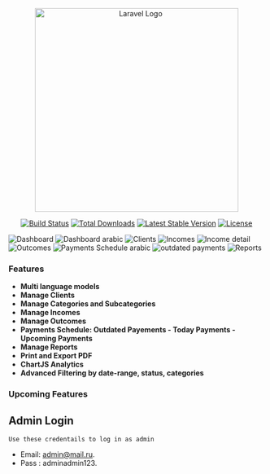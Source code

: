 <p align="center"><a href="https://laravel.com" target="_blank"><img src="https://raw.githubusercontent.com/laravel/art/master/logo-lockup/5%20SVG/2%20CMYK/1%20Full%20Color/laravel-logolockup-cmyk-red.svg" width="400" alt="Laravel Logo"></a></p>

<p align="center">
<a href="https://github.com/laravel/framework/actions"><img src="https://github.com/laravel/framework/workflows/tests/badge.svg" alt="Build Status"></a>
<a href="https://packagist.org/packages/laravel/framework"><img src="https://img.shields.io/packagist/dt/laravel/framework" alt="Total Downloads"></a>
<a href="https://packagist.org/packages/laravel/framework"><img src="https://img.shields.io/packagist/v/laravel/framework" alt="Latest Stable Version"></a>
<a href="https://packagist.org/packages/laravel/framework"><img src="https://img.shields.io/packagist/l/laravel/framework" alt="License"></a>
</p>

 ![Dashboard](https://i.postimg.cc/LX3x1mwC/Screenshot-2025-10-10-011834.png)
 ![Dashboard arabic](https://i.postimg.cc/Y28X2q1f/Screenshot-2025-10-10-010648.png)
 ![Clients](https://i.postimg.cc/HLZqHwwT/Screenshot-2025-10-07-193249.png)
 ![Incomes](https://i.postimg.cc/rFK98GVZ/Screenshot-2025-10-10-011500.png)
 ![Income detail](https://i.postimg.cc/SR22VfrQ/Screenshot-2025-10-07-194251.png)
 ![Outcomes](https://i.postimg.cc/nr5Bs5Vz/Screenshot-2025-10-10-011919.png)
 ![Payments Schedule arabic](https://i.postimg.cc/gc5ZHCpT/Screenshot-2025-10-10-011621.png)
 ![outdated payments](https://i.postimg.cc/G26vtVm2/Screenshot-2025-10-10-013917.png)
 ![Reports](https://i.postimg.cc/tTJsh5Mb/Screenshot-2025-10-10-011546.png)

 
### Features
- **Multi language models** 
- **Manage Clients** 
- **Manage Categories and Subcategories** 
- **Manage Incomes**
- **Manage Outcomes**
- **Payments Schedule: Outdated Payements - Today Payments - Upcoming Payments**
- **Manage Reports** 
- **Print and Export PDF** 
- **ChartJS Analytics** 
- **Advanced Filtering by date-range, status, categories**

### Upcoming Features


## Admin Login
`Use these credentails to log in as admin`

- Email: admin@mail.ru.
- Pass : adminadmin123.


